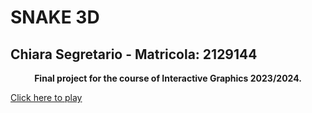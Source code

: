 # SNAKE 3D

## Chiara Segretario - Matricola: 2129144

<p align="center">
    <strong>Final project for the course of Interactive Graphics 2023/2024.</strong>
</p>

[Click here to play](http://localhost:5173/index.html)
